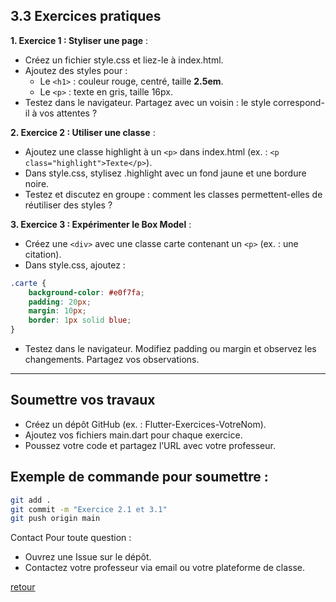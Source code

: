 ## 3.3 Exercices pratiques

**1. Exercice 1 : Styliser une page** :

- Créez un fichier style.css et liez-le à index.html. 
- Ajoutez des styles pour :
    - Le `<h1>` : couleur rouge, centré, taille **2.5em**. 
    - Le `<p>` : texte en gris, taille 16px. 
- Testez dans le navigateur. Partagez avec un voisin : le style correspond-il à vos attentes ?

**2. Exercice 2 : Utiliser une classe** :
- Ajoutez une classe highlight à un `<p>` dans index.html (ex. : `<p class="highlight">Texte</p>`). 
- Dans style.css, stylisez .highlight avec un fond jaune et une bordure noire. 
- Testez et discutez en groupe : comment les classes permettent-elles de réutiliser des styles ? 

**3. Exercice 3 : Expérimenter le Box Model** :

- Créez une `<div>` avec une classe carte contenant un `<p>` (ex. : une citation). 
- Dans style.css, ajoutez :

```css
.carte {
    background-color: #e0f7fa;
    padding: 20px;
    margin: 10px;
    border: 1px solid blue;
}
```

- Testez dans le navigateur. Modifiez padding ou margin et observez les changements. Partagez vos observations. 

---

## Soumettre vos travaux

- Créez un dépôt GitHub (ex. : Flutter-Exercices-VotreNom). 
- Ajoutez vos fichiers main.dart pour chaque exercice. 
- Poussez votre code et partagez l’URL avec votre professeur. 

## Exemple de commande pour soumettre :

```bash
git add . 
git commit -m "Exercice 2.1 et 3.1" 
git push origin main
```

Contact
Pour toute question :
- Ouvrez une Issue sur le dépôt. 
- Contactez votre professeur via email ou votre plateforme de classe. 

[retour](../../html-css-js.md)
